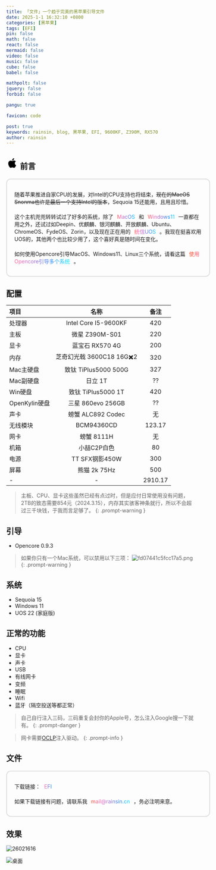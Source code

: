 ```yaml
---
title: 「文件」一个趋于完美的黑苹果引导文件
date: 2025-1-1 16:32:10 +0800
categories: [黑苹果]
tags: [EFI]
pin: false
math: false
react: false
mermaid: false
video: false
music: false
cube: false
babel: false

mathpolt: false
jquery: false
forbid: false

pangu: true

favicon: code

post: true
keywords: rainsin, blog, 黑苹果, EFI, 9600KF, Z390M, RX570
author: rainsin
---
```


<style>
    .about-site{
    display: flex;
    width: 100%;
    background-color: var(--box-bg);
    border:2px solid rgba(34, 36, 38, .15);
    border-radius: 12px;
    padding: 20px;
    flex-direction: column;
    margin: 20px 0 24px 0
}

.about-site div{
    display: inline;
    flex: 1;
    align-content: center;
    margin: 10px 0;
}

.about-site div span{
    background-image: linear-gradient(to left, #ff4500, orange, gold, #90ee90, #0ff, #1e90ff, #9370db, #ff69b4, #ff4500);
    border:var(--box-border);
    border-radius: 4px;
    line-height: 1rem;
    background-size: 200%;
    margin: 0 4px;
    padding: 0 6px;
    -webkit-background-clip: text;
    -webkit-text-fill-color:transparent;
    animation: rainbow 5s linear infinite;
}

.about-site div a{
    background-image: linear-gradient(to left, #ff4500, orange, gold, #90ee90, #0ff, #1e90ff, #9370db, #ff69b4, #ff4500);
    border:var(--box-border);
    border-radius: 4px;
    line-height: 1rem;
    background-size: 200%;
    margin: 0 4px;
    padding: 0 6px;
    -webkit-background-clip: text;
    -webkit-text-fill-color:transparent;
    animation: rainbow 5s linear infinite;
}

.table-wrapper>table{
  width:100%;
}
</style>

<h2>
<svg t="1710418281266" class="icon" viewBox="0 0 1024 1024" version="1.1" xmlns="http://www.w3.org/2000/svg" p-id="1538" width="32" height="32"><path d="M849.124134 704.896288c-1.040702 3.157923-17.300015 59.872622-57.250912 118.190843-34.577516 50.305733-70.331835 101.018741-126.801964 101.909018-55.532781 0.976234-73.303516-33.134655-136.707568-33.134655-63.323211 0-83.23061 32.244378-135.712915 34.110889-54.254671 2.220574-96.003518-54.951543-130.712017-105.011682-70.934562-102.549607-125.552507-290.600541-52.30118-416.625816 36.040844-63.055105 100.821243-103.135962 171.364903-104.230899 53.160757-1.004887 103.739712 36.012192 136.028093 36.012192 33.171494 0 94.357018-44.791136 158.90615-38.089503 27.02654 1.151219 102.622262 11.298324 151.328567 81.891102-3.832282 2.607384-90.452081 53.724599-89.487104 157.76107C739.079832 663.275355 847.952448 704.467523 849.124134 704.896288M633.69669 230.749408c29.107945-35.506678 48.235584-84.314291 43.202964-132.785236-41.560558 1.630127-92.196819 27.600615-122.291231 62.896492-26.609031 30.794353-50.062186 80.362282-43.521213 128.270409C557.264926 291.935955 604.745311 264.949324 633.69669 230.749408" p-id="1539"></path></svg>
前言
</h2>

<div class="about-site">
  <div>
  随着苹果推进自家CPU的发展，对Intel的CPU支持也将结束，<del>现在的MacOS Snonma也许是最后一个支持Intel的版本</del>，Sequoia 15还能用，且用且珍惜。
  </div>
  <div>
  这个主机兜兜转转试过了好多的系统，除了<span>MacOS</span>和<span>Windows11</span>一直都在用之外，还试过如Deepin、优麒麟、银河麒麟、开放麒麟、Ubuntu、ChromeOS、FydeOS、Zorin，以及现在正在用的<span>统信UOS</span>。我现在挺喜欢用UOS的，其他两个也比较少用了，这个喜好真是随时间在变化。
  </div>
  <div>
  如何使用Opencore引导MacOS、Windows11、Linux三个系统，请看这篇<a href="https://blog.rainsin.cn/posts/more-system-opencore/" target="_blank">使用Opencore引导多个系统</a>。
  </div>
</div>

## 配置

| 项目   | 名称        |  备注  |
|:----------|:--------------------:|:--------------------:| 
| 处理器 | Intel Core I5-9600KF | 420 |
| 主板   | 微星 Z390M-S01 | 220 |
| 显卡 | 蓝宝石 RX570 4G | 200 |
| 内存 | 芝奇幻光戟 3600C18 16G✖️2 | 320 |
| Mac主硬盘 | 致钛 TiPlus5000 500G | 327 |
| Mac副硬盘 | 日立 1T | ?? |
| Win硬盘 | 致钛 TiPlus5000 1T | 420 |
| OpenKylin硬盘 | 三星 860evo 256GB | ?? |
| 声卡 | 螃蟹 ALC892 Codec | 无 |
| 无线模块 | BCM94360CD | 123.17 |
| 网卡 | 螃蟹 8111H | 无 |
| 机箱 | 小喆C2P白色 | 80 |
| 电源 | TT SFX钢影450W | 300 |
| 屏幕 | 熊猫 2k 75Hz | 500 |
| - | - | 2910.17 |

> 主板、CPU、显卡这些虽然已经有点过时，但是应付日常使用没有问题，2TB的致态需要854元（2024.3.15），内存其实骇客神条就行，所以不会超过三千块钱，于我而言足够了。
{: .prompt-warning }


## 引导

- Opencore 0.9.3

> 如果你只有一个Mac系统，可以禁用以下三项：
![fd07441c5fcc17a5.png](https://rainsin-1305486451.file.myqcloud.com/rainsin-blog/img/mac/%E6%9D%A1%E7%9B%AE.png)
{: .prompt-warning }


## 系统

- Sequoia 15
- Windows 11
- UOS 22 (家庭版)


## 正常的功能

- CPU
- 显卡
- 声卡
- USB
- 有线网卡
- 变频
- 睡眠
- Wifi
- 蓝牙（隔空投送等都正常）

> 自己自行注入三码，三码重复会封你的Apple号，怎么注入Google搜一下就有。
{: .prompt-danger }

> 网卡需要[OCLP](https://github.com/dortania/OpenCore-Legacy-Patcher/releases)注入驱动。
{: .prompt-info }

## 文件

<div class="about-site">
  <div>
  下载链接：<a href="https://file.rainsin.cn/d/blog/EFI.zip" target="_blank">EFI</a>
  </div>
  <div>
  如果下载链接有问题，请联系我<span>mail@rainsin.cn</span>，务必注明来意。
  </div>
</div>

## 效果

![26021616](https://rainsin-1305486451.file.myqcloud.com/rainsin-blog/img/mac/18050512.png)

![桌面](https://file.rainsin.cn/d/blog/img/post/mac/%E6%88%AA%E5%B1%8F2024-11-02%2018.42.45.png)